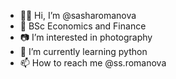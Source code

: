 - 👋🏻 Hi, I’m @sasharomanova
- 🏦 BSc Economics and Finance
- 📷 I’m interested in photography
- 🐍 I’m currently learning python
- 📫 How to reach me @ss.romanova

<!---
sasharomanova/sasharomanova is a ✨ special ✨ repository because its `README.md` (this file) appears on your GitHub profile.
You can click the Preview link to take a look at your changes.
--->
